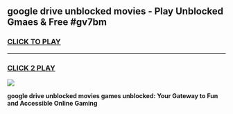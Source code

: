 
## google drive unblocked movies - Play Unblocked Gmaes & Free #gv7bm
<h3>
<a href="https://news.freeplayer.one?title=google_drive_unblocked_movies&ref=26F">CLICK TO PLAY</a></h3>
<hr>

<h3>
<a href="https://news.freeplayer.one?title=google_drive_unblocked_movies&ref=26F">CLICK 2 PLAY</a>
  
</h3>

<a href="https://news.freeplayer.one?title=google_drive_unblocked_movies&ref=26F/"><img src="https://clearcache.store/games.png"></a>


**google drive unblocked movies games unblocked: Your Gateway to Fun and Accessible Online Gaming**
